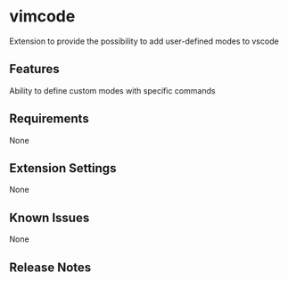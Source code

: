 # vimcode

Extension to provide the possibility to add user-defined modes to vscode

## Features

Ability to define custom modes with specific commands

## Requirements

None

## Extension Settings

None

## Known Issues

None

## Release Notes
